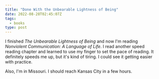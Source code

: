 ```yaml
---
title: "Done With the Unbearable Lightness of Being"
date: 2022-08-28T02:45:07Z
tags:
  - books
type: post
---
```


I finished _The Unbearable Lightness of Being_ and now I'm reading _Nonviolent Communication: A Language of Life_. I read another speed reading chapter and learned to use my finger to set the pace of reading. It definitely speeds me up, but it's kind of tiring. I could see it getting easier with practice.

Also, I'm in Missouri. I should reach Kansas City in a few hours.
